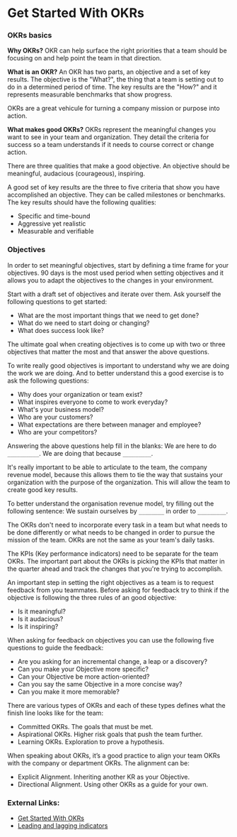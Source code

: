 # Get Started With OKRs

### OKRs basics

**Why OKRs?**
OKR can help surface the right priorities that a team should be focusing on and help point the team in that direction.

**What is an OKR?** An OKR has two parts, an objective and a set of key results. The objective is the "What?", the thing that a team is setting out to do in a determined period of time. The key results are the "How?" and it represents measurable benchmarks that show progress.

OKRs are a great vehicule for turning a company mission or purpose into action.

**What makes good OKRs?** OKRs represent the meaningful changes you want to see in your team and organization. They detail the criteria for success so a team understands if it needs to course correct or change action.

There are three qualities that make a good objective. An objective should be meaningful, audacious (courageous), inspiring.

A good set of key results are the three to five criteria that show you have accomplished an objective. They can be called milestones or benchmarks. The key results should have the following qualities:

- Specific and time-bound
- Aggressive yet realistic
- Measurable and verifiable

### Objectives

In order to set meaningful objectives, start by defining a time frame for your objectives. 90 days is the most used period when setting objectives and it allows you to adapt the objectives to the changes in your environment.

Start with a draft set of objectives and iterate over them. Ask yourself the following questions to get started:

- What are the most important things that we need to get done?
- What do we need to start doing or changing?
- What does success look like?

The ultimate goal when creating objectives is to come up with two or three objectives that matter the most and that answer the above questions.

To write really good objectives is important to understand why we are doing the work we are doing. And to better understand this a good exercise is to ask the following questions:

- Why does your organization or team exist?
- What inspires everyone to come to work everyday?
- What's your business model?
- Who are your customers?
- What expectations are there between manager and employee?
- Who are your competitors?

Answering the above questions help fill in the blanks: We are here to do `__________`. We are doing that because `_________`.

It's really important to be able to articulate to the team, the company revenue model, because this allows them to tie the way that sustains your organization with the purpose of the organization. This will allow the team to create good key results.

To better understand the organisation revenue model, try filling out the following sentence: We sustain ourselves by `________` in order to `_________`.

The OKRs don't need to incorporate every task in a team but what needs to be done differently or what needs to be changed in order to pursue the mission of the team. OKRs are not the same as your team's daily tasks.

The KPIs (Key performance indicators) need to be separate for the team OKRs. The important part about the OKRs is picking the KPIs that matter in the quarter ahead and track the changes that you're trying to accomplish.

An important step in setting the right objectives as a team is to request feedback from you teammates. Before asking for feedback try to think if the objective is following the three rules of an good objective:

- Is it meaningful?
- Is it audacious?
- Is it inspiring?

When asking for feedback on objectives you can use the following five questions to guide the feedback:

- Are you asking for an incremental change, a leap or a discovery?
- Can you make your Objective more specific?
- Can your Objective be more action-oriented?
- Can you say the same Objective in a more concise way?
- Can you make it more memorable?

There are various types of OKRs and each of these types defines what the finish line looks like for the team:

- Committed OKRs. The goals that must be met.
- Aspirational OKRs. Higher risk goals that push the team further.
- Learning OKRs. Exploration to prove a hypothesis.

When speaking about OKRs, it’s a good practice to align your team OKRs with the company or department OKRs. The alignment can be:

- Explicit Alignment. Inheriting another KR as your Objective.
- Directional Alignment. Using other OKRs as a guide for your own.

### External Links:

- [Get Started With OKRs](https://www.whatmatters.com/get-started)
- [Leading and lagging indicators](https://www.linkedin.com/pulse/cheat-sheet-setting-okrs-kate-hopkins)
